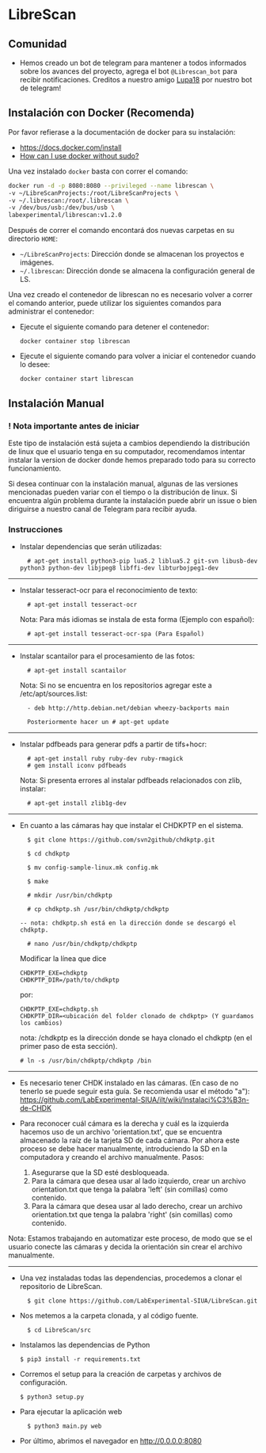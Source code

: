 # LibreScan

## Comunidad
- Hemos creado un bot de telegram para mantener a todos informados sobre los avances del proyecto, agrega el bot `@Librescan_bot` para recibir notificaciones. Creditos a nuestro amigo [Lupa18](https://github.com/lupa18) por nuestro bot de telegram! 

## Instalación con Docker (Recomenda)

Por favor refierase a la documentación de docker para su instalación:
 
- https://docs.docker.com/install
- [How can I use docker without sudo?](https://askubuntu.com/a/477554)

Una vez instalado `docker` basta con correr el comando:

```bash
docker run -d -p 8080:8080 --privileged --name librescan \
-v ~/LibreScanProjects:/root/LibreScanProjects \
-v ~/.librescan:/root/.librescan \
-v /dev/bus/usb:/dev/bus/usb \
labexperimental/librescan:v1.2.0
```

Después de correr el comando encontará dos nuevas carpetas en su directorio `HOME`:

- `~/LibreScanProjects`: Dirección donde se almacenan los proyectos e imágenes.
- `~/.librescan`: Dirección donde se almacena la configuración general de LS.

Una vez creado el contenedor de librescan no es necesario volver a correr el comando anterior,
puede utilizar los siguientes comandos para administrar el contenedor:

- Ejecute el siguiente comando para detener el contenedor:
    
      docker container stop librescan  
- Ejecute el siguiente comando para volver a iniciar el contenedor cuando lo desee:
    
      docker container start librescan 

## Instalación Manual

### ! Nota importante antes de iniciar

Este tipo de instalación está sujeta a cambios dependiendo la distribución de linux que el usuario
tenga en su computador, recomendamos intentar instalar la version de docker donde hemos
preparado todo para su correcto funcionamiento.

Si desea continuar con la instalación manual, algunas de las versiones mencionadas pueden variar
con el tiempo o la distribución de linux. Si encuentra algún problema durante la instalación puede
abrir un issue o bien diriguirse a nuestro canal de Telegram para recibir ayuda.


### Instrucciones

- Instalar dependencias que serán utilizadas:

		# apt-get install python3-pip lua5.2 liblua5.2 git-svn libusb-dev python3 python-dev libjpeg8 libffi-dev libturbojpeg1-dev

--------------------------------------------------------------------------------------------

- Instalar tesseract-ocr para el reconocimiento de texto:

		# apt-get install tesseract-ocr

	Nota: Para más idiomas se instala de esta forma (Ejemplo con español): 

		# apt-get install tesseract-ocr-spa (Para Español) 

--------------------------------------------------------------------------------------------

- Instalar scantailor para el procesamiento de las fotos:

		# apt-get install scantailor
	
	Nota: Si no se encuentra en los repositorios agregar este a /etc/apt/sources.list: 

		- deb http://http.debian.net/debian wheezy-backports main

		Posteriormente hacer un # apt-get update

--------------------------------------------------------------------------------------------

- Instalar pdfbeads para generar pdfs a partir de tifs+hocr:

		# apt-get install ruby ruby-dev ruby-rmagick 
		# gem install iconv pdfbeads

	Nota: Si presenta errores al instalar pdfbeads relacionados con zlib, instalar:

		# apt-get install zlib1g-dev

--------------------------------------------------------------------------------------------
- En cuanto a las cámaras hay que instalar el CHDKPTP en el sistema.

		$ git clone https://github.com/svn2github/chdkptp.git

		$ cd chdkptp

		$ mv config-sample-linux.mk config.mk

		$ make

		# mkdir /usr/bin/chdkptp

		# cp chdkptp.sh /usr/bin/chdkptp/chdkptp

      -- nota: chdkptp.sh está en la dirección donde se descargó el chdkptp.

		# nano /usr/bin/chdkptp/chdkptp

    Modificar la línea que dice
    
      CHDKPTP_EXE=chdkptp
      CHDKPTP_DIR=/path/to/chdkptp
    
    por:
    
      CHDKPTP_EXE=chdkptp.sh
      CHDKPTP_DIR=<ubicación del folder clonado de chdkptp> (Y guardamos los cambios)
    
    nota: <FolderClonado>/chdkptp es la dirección donde se haya clonado el chdkptp (en el primer paso de esta sección). 
    
      # ln -s /usr/bin/chdkptp/chdkptp /bin

--------------------------------------------------------------------------------------------
- Es necesario tener CHDK instalado en las cámaras. (En caso de no tenerlo se puede seguir esta guía. Se recomienda usar el método "a"): 
https://github.com/LabExperimental-SIUA/ilt/wiki/Instalaci%C3%B3n-de-CHDK 

- Para reconocer cuál cámara es la derecha y cuál es la izquierda hacemos uso de un archivo 'orientation.txt', que se encuentra almacenado la raíz de la tarjeta SD de cada cámara. Por ahora este proceso se debe hacer manualmente, introduciendo la SD en la computadora y creando el archivo manualmente. Pasos:
	
	1. Asegurarse que la SD esté desbloqueada.
	2. Para la cámara que desea usar al lado izquierdo, crear un archivo orientation.txt que tenga la palabra 'left' (sin comillas) como contenido.
	3. Para la cámara que desea usar al lado derecho, crear un archivo orientation.txt que tenga la palabra 'right' (sin comillas) como contenido.



Nota: Estamos trabajando en automatizar este proceso, de modo que se el usuario conecte las cámaras y decida la orientación sin crear el archivo manualmente.

--------------------------------------------------------------------------------------------
- Una vez instaladas todas las dependencias, procedemos a clonar el repositorio de LibreScan.

		$ git clone https://github.com/LabExperimental-SIUA/LibreScan.git

- Nos metemos a la carpeta clonada, y al código fuente.

		$ cd LibreScan/src

- Instalamos las dependencias de Python
        
      $ pip3 install -r requirements.txt

- Corremos el setup para la creación de carpetas y archivos de configuración.

      $ python3 setup.py
		
- Para ejecutar la aplicación web

		$ python3 main.py web

- Por último, abrimos el navegador en http://0.0.0.0:8080
